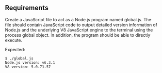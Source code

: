## Requirements
Create a JavaScript file to act as a Node.js program named global.js. The file should contain JavaScript code to output detailed version information of Node.js and the underlying V8 JavaScript engine to the terminal using the process global object. In addition, the program should be able to directly execute.

Expected:

    $ ./global.js
    Node.js version: v6.3.1
    V8 version: 5.0.71.57
